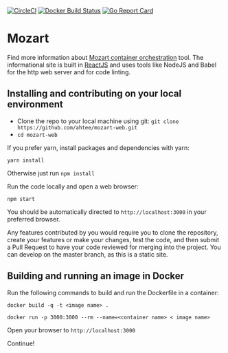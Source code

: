 [![CircleCI](https://circleci.com/gh/ahtee/mozart-web.svg?style=shield)](https://circleci.com/gh/ahtee/mozart-web)
[![Docker Build Status](https://img.shields.io/docker/build/ahtee/mozart-web-build.svg)](https://hub.docker.com/r/ahtee/mozart-web-build/)
[![Go Report Card](https://goreportcard.com/badge/github.com/zbblanton/mozart)](https://goreportcard.com/report/github.com/zbblanton/mozart)


# Mozart

Find more information about [Mozart container orchestration](https://github.com/zbblanton/Mozart) tool. The informational site is built in [ReactJS](https://github.com/facebook/react) and uses tools like NodeJS and Babel for the http web server and for code linting. 

## Installing and contributing on your local environment

- Clone the repo to your local machine using git: `git clone https://github.com/ahtee/mozart-web.git`
- `cd mozart-web`

If you prefer yarn, install packages and dependencies with yarn:
```
yarn install
```

Otherwise just run `npm install`

Run the code locally and open a web browser:
```
npm start
```

You should be automatically directed to `http://localhost:3000` in your preferred browser.

Any features contributed by you would require you to clone the repository, create your features or make your changes, test the code, and then submit a Pull Request to have your code reviewed for merging into the project. You can develop on the master branch, as this is a static site.

## Building and running an image in Docker

Run the following commands to build and run the Dockerfile in a container:

```
docker build -q -t <image name> .

docker run -p 3000:3000 --rm --name=<container name> < image name>
```

Open your browser to `http://localhost:3000`

Continue!
